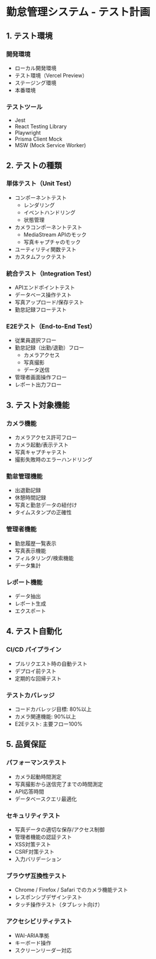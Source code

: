 # 勤怠管理システム - テスト計画

## 1. テスト環境
### 開発環境
- ローカル開発環境
- テスト環境（Vercel Preview）
- ステージング環境
- 本番環境

### テストツール
- Jest
- React Testing Library
- Playwright
- Prisma Client Mock
- MSW (Mock Service Worker)

## 2. テストの種類
### 単体テスト（Unit Test）
- コンポーネントテスト
  - レンダリング
  - イベントハンドリング
  - 状態管理
- カメラコンポーネントテスト
  - MediaStream APIのモック
  - 写真キャプチャのモック
- ユーティリティ関数テスト
- カスタムフックテスト

### 統合テスト（Integration Test）
- APIエンドポイントテスト
- データベース操作テスト
- 写真アップロード/保存テスト
- 勤怠記録フローテスト

### E2Eテスト（End-to-End Test）
- 従業員選択フロー
- 勤怠記録（出勤/退勤）フロー
  - カメラアクセス
  - 写真撮影
  - データ送信
- 管理者画面操作フロー
- レポート出力フロー

## 3. テスト対象機能
### カメラ機能
- カメラアクセス許可フロー
- カメラ起動/表示テスト
- 写真キャプチャテスト
- 撮影失敗時のエラーハンドリング

### 勤怠管理機能
- 出退勤記録
- 休憩時間記録
- 写真と勤怠データの紐付け
- タイムスタンプの正確性

### 管理者機能
- 勤怠履歴一覧表示
- 写真表示機能
- フィルタリング/検索機能
- データ集計

### レポート機能
- データ抽出
- レポート生成
- エクスポート

## 4. テスト自動化
### CI/CD パイプライン
- プルリクエスト時の自動テスト
- デプロイ前テスト
- 定期的な回帰テスト

### テストカバレッジ
- コードカバレッジ目標: 80%以上
- カメラ関連機能: 90%以上
- E2Eテスト: 主要フロー100%

## 5. 品質保証
### パフォーマンステスト
- カメラ起動時間測定
- 写真撮影から送信完了までの時間測定
- API応答時間
- データベースクエリ最適化

### セキュリティテスト
- 写真データの適切な保存/アクセス制御
- 管理者機能の認証テスト
- XSS対策テスト
- CSRF対策テスト
- 入力バリデーション

### ブラウザ互換性テスト
- Chrome / Firefox / Safari でのカメラ機能テスト
- レスポンシブデザインテスト
- タッチ操作テスト（タブレット向け）

### アクセシビリティテスト
- WAI-ARIA準拠
- キーボード操作
- スクリーンリーダー対応 